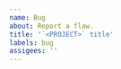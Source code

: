 ```yaml
---
name: Bug
about: Report a flaw.
title: '`<PROJECT>` title'
labels: bug
assigees: ''
---
```

<!--
Thank you for your interest in dotnet-console-games and submitting feedback.
Please describe the bug with as much detail as you can provide.
The maintainer(s) will respond as soon as they are able.
-->